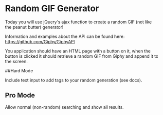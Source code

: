 # Random GIF Generator

Today you will use jQuery's ajax function to create a random GIF (not like the peanut butter) generator!

Information and examples about the API can be found here: https://github.com/Giphy/GiphyAPI

You application should have an HTML page with a button on it, when the button is clicked it should retrieve a random GIF from Giphy and append it to the screen.

##Hard Mode

Include text input to add tags to your random generation (see docs).

## Pro Mode

Allow normal (non-random) searching and show all results.

